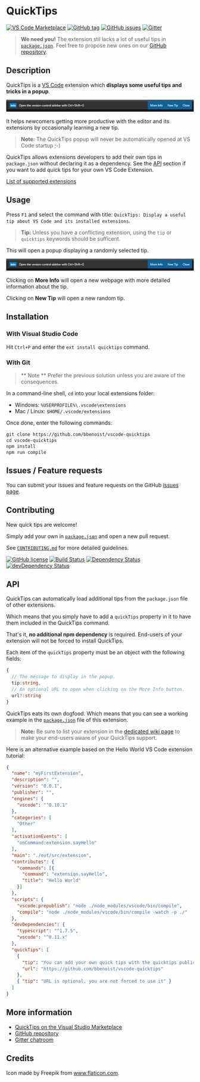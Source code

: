 # QuickTips

[![VS Code Marketplace](https://img.shields.io/badge/vscode-bbenoist.quicktips-blue.svg)][marketplace] [![GitHub tag](https://img.shields.io/github/tag/bbenoist/vscode-quicktips.svg)][gh-repo] [![GitHub issues](https://img.shields.io/github/issues/bbenoist/vscode-quicktips.svg)][issues] [![Gitter](https://badges.gitter.im/bbenoist/vscode-quicktips.svg)][gitter]

> **We need you!** The extension stil lacks a lot of useful tips in [`package.json`][package-json]. Feel free to propose new ones on our [GitHub repository][gh-repo].

## Description

QuickTips is a [VS Code][vscode] extension which **displays some useful tips and tricks in a popup**.

![QuickTips example](images/example.jpg)

It helps newcomers getting more productive with the editor and its extensions by occasionally learning a new tip.

> **Note:** The QuickTips popup will never be automatically opened at VS Code startup ;-)

QuickTips allows extensions developers to add their own tips in `package.json` without declaring it as a dependency. See the [API](#api) section if you want to add quick tips for your own VS Code Extension.

[List of supported extensions][supported-extensions]

## Usage

Press `F1` and select the command with title: `QuickTips: Display a useful tip about VS Code and its installed extensions`.

> **Tip:** Unless you have a conflicting extension, using the `tip` or `quicktips` keywords should be sufficent.

This will open a popup displaying a randomly selected tip.

![QuickTips example](images/example.jpg)

Clicking on **More Info** will open a new webpage with more detailed information about the tip.

Clicking on **New Tip** will open a new random tip.

## Installation
### With Visual Studio Code
Hit `Ctrl+P` and enter the `ext install quicktips` command.

### With Git

> ** Note ** Prefer the previous solution unless you are aware of the consequences.

In a command-line shell, `cd` into your local extensions folder:
  * Windows: `%USERPROFILE%\.vscode\extensions`
  * Mac / Linux: `$HOME/.vscode/extensions`

Once done, enter the following commands:

    git clone https://github.com/bbenoist/vscode-quicktips
    cd vscode-quicktips
    npm install
    npm run compile

## Issues / Feature requests
You can submit your issues and feature requests on the GitHub [issues page][issues].


## Contributing

New quick tips are welcome!

Simply add your own in [`package.json`][package-json] and open a new pull request.

See [`CONTRIBUTING.md`][contributing-md] for more detailed guidelines.

[![GitHub license](https://img.shields.io/badge/license-MIT-blue.svg)][license] [![Build Status](https://travis-ci.org/bbenoist/vscode-quicktips.svg?branch=master)][travis-ci] [![Dependency Status](https://david-dm.org/bbenoist/vscode-quicktips.svg)][npm-dependencies] [![devDependency Status](https://david-dm.org/bbenoist/vscode-quicktips/dev-status.svg)][npm-devdependencies]

## API

QuickTips can automatically load additional tips from the `package.json` file of other extensions.

Which means that you simply have to add a `quickTips` property in it to have them included in the QuickTips command.

That's it, **no additional npm dependency** is required. End-users of your extension will not be forced to install QuickTips.

Each item of the `quickTips` property must be an object with the following fields:

```typescript
{
  // The message to display in the popup.
  tip:string,
  // An optional URL to open when clicking on the More Info button.
  url?:string
}
```

QuickTips eats its own dogfood. Which means that you can see a working example in the [`package.json`][package-json] file of this extension.

> **Note:** Be sure to list your extension in the [dedicated wiki page][supported-extensions] to make your end-users aware of your QuickTips support.

Here is an alternative example based on the Hello World VS Code extension tutorial:

```json
{
  "name": "myFirstExtension",
  "description": "",
  "version": "0.0.1",
  "publisher": "",
  "engines": {
    "vscode": "^0.10.1"
  },
  "categories": [
    "Other"
  ],
  "activationEvents": [
    "onCommand:extension.sayHello"
  ],
  "main": "./out/src/extension",
  "contributes": {
    "commands": [{
      "command": "extension.sayHello",
      "title": "Hello World"
    }]
  },
  "scripts": {
    "vscode:prepublish": "node ./node_modules/vscode/bin/compile",
    "compile": "node ./node_modules/vscode/bin/compile -watch -p ./"
  },
  "devDependencies": {
    "typescript": "^1.7.5",
    "vscode": "^0.11.x"
  },
  "quickTips": [
    {
      "tip": "You can add your own quick tips with the quicktips public API.",
      "url": "https://github.com/bbenoist/vscode-quicktips"
    },
    { "tip": "URL is optional, you are not forced to use it" }
  ]
}
```

## More information
* [QuickTips on the Visual Studio Marketplace][marketplace]
* [GitHub repository][gh-repo]
* [Gitter chatroom][gitter]

## Credits
Icon made by Freepik from www.flaticon.com.

[marketplace]: https://marketplace.visualstudio.com/items/bbenoist.QuickTips
[gh-repo]: https://github.com/bbenoist/vscode-quicktips
[issues]: https://github.com/bbenoist/vscode-quicktips/issues/
[gitter]: https://gitter.im/bbenoist/vscode-quicktips
[travis-ci]: https://travis-ci.org/bbenoist/vscode-quicktips
[npm-dependencies]: https://david-dm.org/bbenoist/vscode-quicktips
[npm-devdependencies]: https://david-dm.org/bbenoist/vscode-quicktips#info=devDependencies
[supported-extensions]: https://github.com/bbenoist/vscode-quicktips/wiki/Extensions-with-QuickTips-support
[contributing-md]: https://github.com/bbenoist/vscode-quicktips/tree/master/CONTRIBUTING.md
[license]: https://raw.githubusercontent.com/bbenoist/vscode-quicktips/master/LICENSE
[package-json]: https://github.com/bbenoist/vscode-quicktips/tree/master/package.json
[vscode]: https://code.visualstudio.com/
